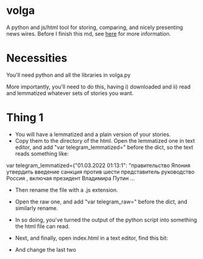 # volga
A python and js/html tool for storing, comparing, and nicely presenting news wires. Before I finish this md, see [here](https://mittmattmutt.medium.com/an-os-tool-for-storing-searching-and-displaying-news-wires-b9c81dbbbe3a)  for more information.

# Necessities
You'll need python and all the libraries in volga.py

More importantly, you'll need to do this, having i) downloaded and ii) read and lemmatized whatever sets of stories you want.
# Thing 1
* You will have a lemmatized and a plain version of your stories.
* Copy them to the directory of the html. Open the lemmatized one in text editor, and add "var telegram_lemmatized=" before the dict, so the text reads something like:

var telegram_lemmatized={"01.03.2022 01:13:1": "правительство Япония утвердить введение санкция против шести представитель руководство Россия , включая президент Владимира Путин ...

* Then rename the file with a .js extension.

* Open the raw one, and add "var telegram_raw=" before the dict, and similarly rename.

* In so doing, you've turned the output of the python script into something the html file can read.

* Next, and finally, open index.html in a text editor, find this bit:

<title>Volga</title>
<script src="https://cdn.jsdelivr.net/npm/chart.js"></script>
<script src="513_lemmatized_ua.js"></script>
<script src="513_raw_ua.js"></script>

<link href="https://cdn.jsdelivr.net/npm/bootstrap@5.0.2/dist/css/bootstrap.min.css" rel="stylesheet" integrity="sha384-EVSTQN3/azprG1Anm3QDgpJLIm9Nao0Yz1ztcQTwFspd3yD65VohhpuuCOmLASjC" crossorigin="anonymous">

* And change the last two <script src>'s so that they point towards the .js's you made above.

# Thing 2
  * In a rush to finish this, I didn't end up implementing in the html a way to autogenerate the x-axis. So you need to enter it manually. Go to l155, which reads
  const labels = Array.from({length : 37}, (_, v) => v+1)
  
  And change 37 to how many days coverage you have.
  
